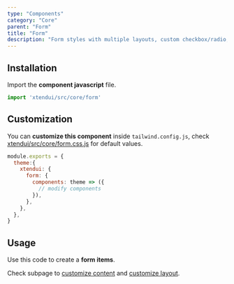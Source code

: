 ```yaml
---
type: "Components"
category: "Core"
parent: "Form"
title: "Form"
description: "Form styles with multiple layouts, custom checkbox/radio, and more."
---
```


## Installation

Import the **component javascript** file.

```jsx
import 'xtendui/src/core/form'
```

## Customization

You can **customize this component** inside `tailwind.config.js`, check [xtendui/src/core/form.css.js](https://github.com/minimit/xtendui/blob/master/src/core/form.css.js) for default values.

```jsx
module.exports = {
  theme:{
    xtendui: {
      form: {
        components: theme => ({
          // modify components
        }),
      },
    },
  },
}
```

## Usage

Use this code to create a **form items**.

<demo>
  <demovanilla src="vanilla/components/core/form/usage">
  </demovanilla>
</demo>

Check subpage to [customize content](/components/core/form/content) and [customize layout](/components/core/form/layout).
